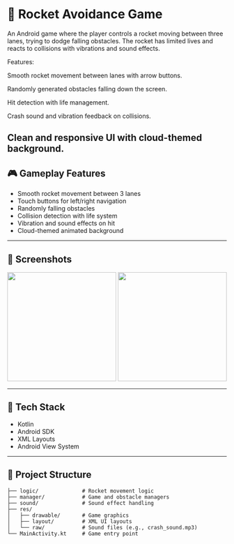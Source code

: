 # 🚀 Rocket Avoidance Game

An Android game where the player controls a rocket moving between three lanes, trying to dodge falling obstacles. The rocket has limited lives and reacts to collisions with vibrations and sound effects.

Features:

Smooth rocket movement between lanes with arrow buttons.

Randomly generated obstacles falling down the screen.

Hit detection with life management.

Crash sound and vibration feedback on collisions.

Clean and responsive UI with cloud-themed background.
---

## 🎮 Gameplay Features

- Smooth rocket movement between 3 lanes
- Touch buttons for left/right navigation
- Randomly falling obstacles
- Collision detection with life system
- Vibration and sound effects on hit
- Cloud-themed animated background

---

## 📱 Screenshots

<!-- Upload screenshots to your repo and link here -->

<p align="center">
  <img src="screenshots/screen1.png" width="250" />
  <img src="screenshots/screen2.png" width="250" />
</p>

---

## 🧱 Tech Stack

- Kotlin
- Android SDK
- XML Layouts
- Android View System

---

## 📂 Project Structure

```
├── logic/              # Rocket movement logic
├── manager/            # Game and obstacle managers
├── sound/              # Sound effect handling
├── res/
│   ├── drawable/       # Game graphics
│   ├── layout/         # XML UI layouts
│   └── raw/            # Sound files (e.g., crash_sound.mp3)
└── MainActivity.kt     # Game entry point
```

